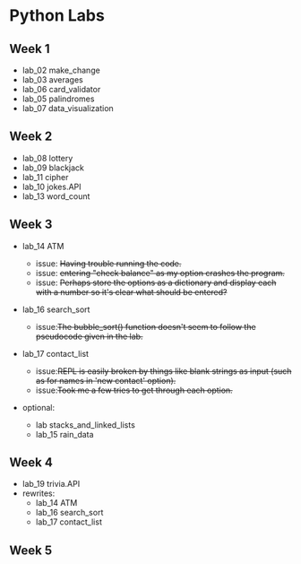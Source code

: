 # Python Labs

## Week 1
- lab_02 make_change
- lab_03 averages
- lab_06 card_validator
- lab_05 palindromes
- lab_07 data_visualization
## Week 2
- lab_08 lottery
- lab_09 blackjack
- lab_11 cipher
- lab_10 jokes.API
- lab_13 word_count
## Week 3
- lab_14 ATM
  - issue: ~~Having trouble running the code.~~
  - issue: ~~entering "check balance" as my option crashes the program.~~
  - issue: ~~Perhaps store the options as a dictionary and display each with a number so it's clear what should be entered?~~

- lab_16 search_sort
  - issue:~~The bubble_sort() function doesn't seem to follow the pseudocode given in the lab.~~


- lab_17 contact_list
  - issue:~~REPL is easily broken by things like blank strings as input (such as for names in 'new contact' option).~~ 
  - issue:~~Took me a few tries to get through each option.~~

- optional:
  - lab stacks_and_linked_lists
  - lab_15 rain_data
## Week 4
- lab_19 trivia.API
- rewrites:
  - lab_14 ATM
  - lab_16 search_sort
  - lab_17 contact_list
## Week 5
